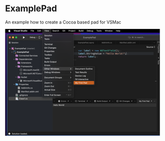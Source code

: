 # ExamplePad
An example how to create a Cocoa based pad for VSMac

![Screenshot of ExamplePad](Screenshot.png)
